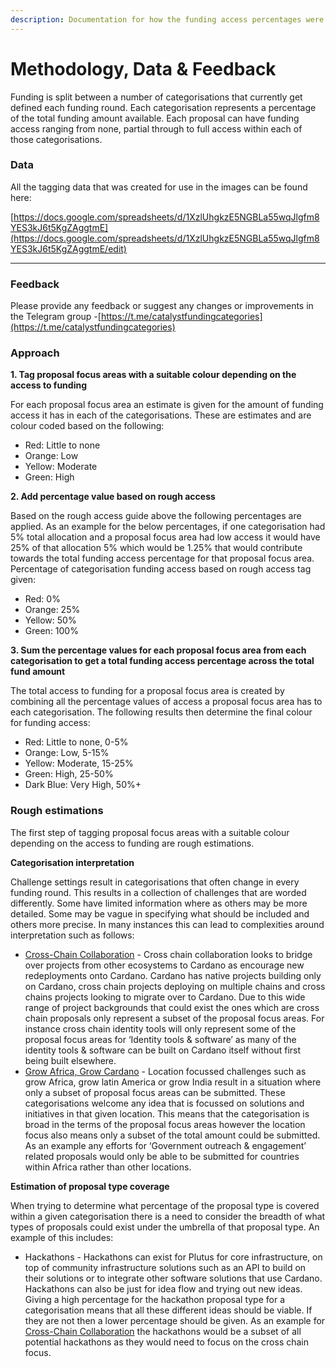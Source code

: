 ```yaml
---
description: Documentation for how the funding access percentages were derived
---
```


# Methodology, Data & Feedback

Funding is split between a number of categorisations that currently get defined each funding round. Each categorisation represents a percentage of the total funding amount available. Each proposal can have funding access ranging from none, partial through to full access within each of those categorisations.



### **Data**

All the tagging data that was created for use in the images can be found here:

[https://docs.google.com/spreadsheets/d/1XzlUhgkzE5NGBLa55wqJlgfm8YES3kJ6t5KgZAggtmE](https://docs.google.com/spreadsheets/d/1XzlUhgkzE5NGBLa55wqJlgfm8YES3kJ6t5KgZAggtmE/edit)

****

### **Feedback**

Please provide any feedback or suggest any changes or improvements in the Telegram group -[https://t.me/catalystfundingcategories](https://t.me/catalystfundingcategories)



### Approach

**1. Tag proposal focus areas with a suitable colour depending on the access to funding**

For each proposal focus area an estimate is given for the amount of funding access it has in each of the categorisations. These are estimates and are colour coded based on the following:

* Red: Little to none
* Orange: Low
* Yellow: Moderate
* Green: High



**2. Add percentage value based on rough access**

Based on the rough access guide above the following percentages are applied. As an example for the below percentages, if one categorisation had 5% total allocation and a proposal focus area had low access it would have 25% of that allocation 5% which would be 1.25% that would contribute towards the total funding access percentage for that proposal focus area. Percentage of categorisation funding access based on rough access tag given:

* Red: 0%
* Orange: 25%
* Yellow: 50%
* Green: 100%



**3. Sum the percentage values for each proposal focus area from each categorisation to get a total funding access percentage across the total fund amount**

The total access to funding for a proposal focus area is created by combining all the percentage values of access a proposal focus area has to each categorisation. The following results then determine the final colour for funding access:

* Red: Little to none, 0-5%
* Orange: Low, 5-15%
* Yellow: Moderate, 15-25%
* Green: High, 25-50%
* Dark Blue: Very High, 50%+



### Rough estimations

The first step of tagging proposal focus areas with a suitable colour depending on the access to funding are rough estimations.



**Categorisation interpretation**

Challenge settings result in categorisations that often change in every funding round. This results in a collection of challenges that are worded differently. Some have limited information where as others may be more detailed. Some may be vague in specifying what should be included and others more precise. In many instances this can lead to complexities around interpretation such as follows:

* [Cross-Chain Collaboration](https://app.ideascale.com/t/UM5UZBunq) - Cross chain collaboration looks to bridge over projects from other ecosystems to Cardano as encourage new redeployments onto Cardano. Cardano has native projects building only on Cardano, cross chain projects deploying on multiple chains and cross chains projects looking to migrate over to Cardano. Due to this wide range of project backgrounds that could exist the ones which are cross chain proposals only represent a subset of the proposal focus areas. For instance cross chain identity tools will only represent some of the proposal focus areas for ‘Identity tools & software’ as many of the identity tools & software can be built on Cardano itself without first being built elsewhere.
* [Grow Africa, Grow Cardano](https://app.ideascale.com/t/UM5UZBuk1) - Location focussed challenges such as grow Africa, grow latin America or grow India result in a situation where only a subset of proposal focus areas can be submitted. These categorisations welcome any idea that is focussed on solutions and initiatives in that given location. This means that the categorisation is broad in the terms of the proposal focus areas however the location focus also means only a subset of the total amount could be submitted. As an example any efforts for ‘Government outreach & engagement’ related proposals would only be able to be submitted for countries within Africa rather than other locations.



**Estimation of proposal type coverage**

When trying to determine what percentage of the proposal type is covered within a given categorisation there is a need to consider the breadth of what types of proposals could exist under the umbrella of that proposal type. An example of this includes:

* Hackathons - Hackathons can exist for Plutus for core infrastructure, on top of community infrastructure solutions such as an API to build on their solutions or to integrate other software solutions that use Cardano. Hackathons can also be just for idea flow and trying out new ideas. Giving a high percentage for the hackathon proposal type for a categorisation means that all these different ideas should be viable. If they are not then a lower percentage should be given. As an example for [Cross-Chain Collaboration](https://app.ideascale.com/t/UM5UZBunq) the hackathons would be a subset of all potential hackathons as they would need to focus on the cross chain focus.
